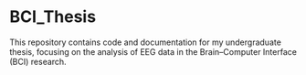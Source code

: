 # BCI_Thesis
This repository contains code and documentation for my undergraduate thesis, focusing on the analysis of EEG data in the  Brain–Computer Interface (BCI) research.
